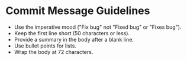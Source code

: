 # Commit Message Guidelines

- Use the imperative mood ("Fix bug" not "Fixed bug" or "Fixes bug").
- Keep the first line short (50 characters or less).
- Provide a summary in the body after a blank line.
- Use bullet points for lists.
- Wrap the body at 72 characters.
